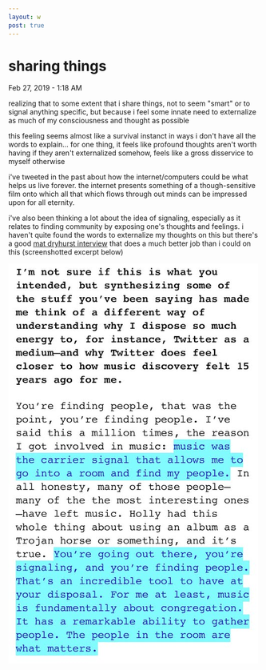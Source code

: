 ```yaml
---
layout: w
post: true
---
```

# sharing things

Feb 27, 2019 - 1:18 AM

realizing that to some extent that i share things, not to seem "smart" or to signal anything specific, but because i feel some innate need to externalize as much of my consciousness and thought as possible

this feeling seems almost like a survival instanct in ways i don't have all the words to explain... for one thing, it feels like profound thoughts aren't worth having if they aren't externalized somehow, feels like a gross disservice to myself otherwise

i've tweeted in the past about how the internet/computers could be what helps us live forever. the internet presents something of a though-sensitive film onto which all that which flows through out minds can be impressed upon for all eternity.

<div class="bb b--gray b--solid mh6">
</div>

i've also been thinking a lot about the idea of signaling, especially as it relates to finding community by exposing one's thoughts and feelings. i haven't quite found the words to externalize my thoughts on this but there's a good [mat dryhurst interview](https://thecreativeindependent.com/people/philosopher-and-digital-artist-mat-dryhurst-on-redesigning-the-system/) that does a much better job than i could on this (screenshotted excerpt below)

!["mat dryhurst interview screenshot"](dryhurst-interview.jpg)
